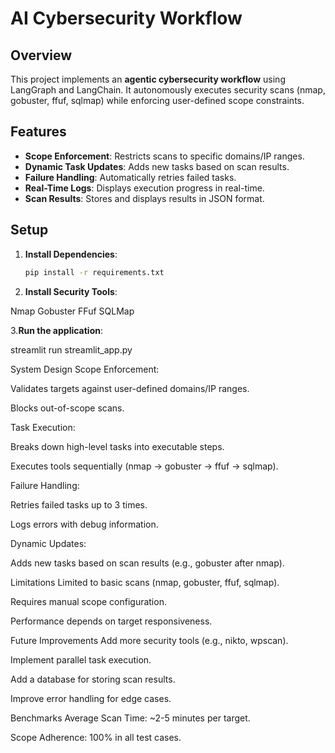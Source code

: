 # AI Cybersecurity Workflow

## Overview
This project implements an **agentic cybersecurity workflow** using LangGraph and LangChain. It autonomously executes security scans (nmap, gobuster, ffuf, sqlmap) while enforcing user-defined scope constraints.

## Features
- **Scope Enforcement**: Restricts scans to specific domains/IP ranges.
- **Dynamic Task Updates**: Adds new tasks based on scan results.
- **Failure Handling**: Automatically retries failed tasks.
- **Real-Time Logs**: Displays execution progress in real-time.
- **Scan Results**: Stores and displays results in JSON format.

## Setup
1. **Install Dependencies**:
   ```bash
   pip install -r requirements.txt

2. **Install Security Tools**:

Nmap
Gobuster
FFuf
SQLMap

3.**Run the application**:

streamlit run streamlit_app.py


System Design
Scope Enforcement:

Validates targets against user-defined domains/IP ranges.

Blocks out-of-scope scans.

Task Execution:

Breaks down high-level tasks into executable steps.

Executes tools sequentially (nmap → gobuster → ffuf → sqlmap).

Failure Handling:

Retries failed tasks up to 3 times.

Logs errors with debug information.

Dynamic Updates:

Adds new tasks based on scan results (e.g., gobuster after nmap).

Limitations
Limited to basic scans (nmap, gobuster, ffuf, sqlmap).

Requires manual scope configuration.

Performance depends on target responsiveness.

Future Improvements
Add more security tools (e.g., nikto, wpscan).

Implement parallel task execution.

Add a database for storing scan results.

Improve error handling for edge cases.

Benchmarks
Average Scan Time: ~2-5 minutes per target.

Scope Adherence: 100% in all test cases.

